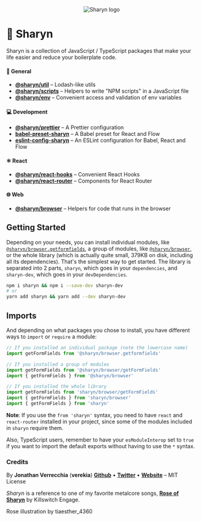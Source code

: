 <div align="center">
  <img src="https://user-images.githubusercontent.com/40995577/42487947-ea40d256-840b-11e8-8acc-50e62a3226b7.png" alt="Sharyn logo">
</div>

# 🌹 Sharyn

Sharyn is a collection of JavaScript / TypeScript packages that make your life easier and reduce your boilerplate code.

#### 💯 General

- [**@sharyn/util**](https://github.com/sharynjs/sharyn/tree/master/packages/util) – Lodash-like utils
- [**@sharyn/scripts**](https://github.com/sharynjs/sharyn/tree/master/packages/scripts) – Helpers to write "NPM scripts" in a JavaScript file
- [**@sharyn/env**](https://github.com/sharynjs/sharyn/tree/master/packages/env) – Convenient access and validation of env variables

#### 💻 Development

- [**@sharyn/prettier**](https://github.com/sharynjs/sharyn/tree/master/packages/prettier) – A Prettier configuration
- [**babel-preset-sharyn**](https://github.com/sharynjs/babel-preset-sharyn) – A Babel preset for React and Flow
- [**eslint-config-sharyn**](https://github.com/sharynjs/eslint-config-sharyn) – An ESLint configuration for Babel, React and Flow

#### ⚛️ React

- [**@sharyn/react-hooks**](https://github.com/sharynjs/sharyn/tree/master/packages/react-hooks) – Convenient React Hooks
- [**@sharyn/react-router**](https://github.com/sharynjs/sharyn/tree/master/packages/react-router) – Components for React Router

#### 🌐 Web

- [**@sharyn/browser**](https://github.com/sharynjs/sharyn/tree/master/packages/browser) – Helpers for code that runs in the browser

## Getting Started

Depending on your needs, you can install individual modules, like [`@sharyn/browser.getformfields`](https://www.npmjs.com/package/@sharyn/browser.getformfields), a group of modules, like [`@sharyn/browser`](https://www.npmjs.com/package/@sharyn/browser), or the whole library (which is actually quite small, 379KB on disk, including all its dependencies). That's the simplest way to get started. The library is separated into 2 parts, `sharyn`, which goes in your `dependencies`, and `sharyn-dev`, which goes in your `devDependencies`.

```sh
npm i sharyn && npm i --save-dev sharyn-dev
# or
yarn add sharyn && yarn add --dev sharyn-dev
```

## Imports

And depending on what packages you chose to install, you have different ways to `import` or `require` a module:

```js
// If you installed an individual package (note the lowercase name)
import getFormFields from '@sharyn/browser.getformfields'

// If you installed a group of modules
import getFormFields from '@sharyn/browser/getFormFields'
import { getFormFields } from '@sharyn/browser'

// If you installed the whole library
import getFormFields from 'sharyn/browser/getFormFields'
import { getFormFields } from 'sharyn/browser'
import { getFormFields } from 'sharyn'
```

**Note**: If you use the `from 'sharyn'` syntax, you need to have `react` and `react-router` installed in your project, since some of the modules included in `sharyn` require them.

Also, TypeScript users, remember to have your `esModuleInterop` set to `true` if you want to import the default exports without having to use the `*` syntax.

### Credits

By **Jonathan Verrecchia** (**verekia**) [**Github**](https://github.com/verekia) • [**Twitter**](https://twitter.com/verekia) • [**Website**](https://verekia.com) – MIT License

_Sharyn_ is a reference to one of my favorite metalcore songs, [**Rose of Sharyn**](https://www.youtube.com/watch?v=PgMsACFMIq8) by Killswitch Engage.

Rose illustration by tiaesther_4360
